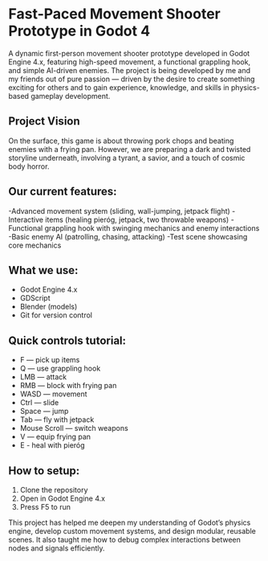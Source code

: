 # Fast-Paced Movement Shooter Prototype in Godot 4

A dynamic first-person movement shooter prototype developed in Godot Engine 4.x, featuring high-speed movement, a functional grappling hook, and simple AI-driven enemies.
The project is being developed by me and my friends out of pure passion — driven by the desire to create something exciting for others and to gain experience, knowledge, and skills in physics-based gameplay development.
## Project Vision
On the surface, this game is about throwing pork chops and beating enemies with a frying pan.
However, we are preparing a dark and twisted storyline underneath, involving a tyrant, a savior, and a touch of cosmic body horror.

## Our current features:
-Advanced movement system (sliding, wall-jumping, jetpack flight)
-Interactive items (healing pieróg, jetpack, two throwable weapons)
-Functional grappling hook with swinging mechanics and enemy interactions
-Basic enemy AI (patrolling, chasing, attacking)
-Test scene showcasing core mechanics

## What we use:
- Godot Engine 4.x
- GDScript
- Blender (models)
- Git for version control

## Quick controls tutorial:
- F — pick up items
- Q — use grappling hook
- LMB — attack
- RMB — block with frying pan
- WASD — movement
- Ctrl — slide
- Space — jump
- Tab — fly with jetpack
- Mouse Scroll — switch weapons
- V — equip frying pan
- E - heal with pieróg

## How to setup:
1. Clone the repository
2. Open in Godot Engine 4.x
3. Press F5 to run

This project has helped me deepen my understanding of Godot’s physics engine, develop custom movement systems, and design modular, reusable scenes.
It also taught me how to debug complex interactions between nodes and signals efficiently.

